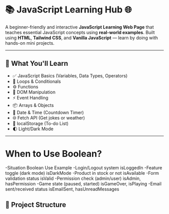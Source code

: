 # 📚 JavaScript Learning Hub 🌐

A beginner-friendly and interactive **JavaScript Learning Web Page** that teaches essential JavaScript concepts using **real-world examples**. Built using **HTML**, **Tailwind CSS**, and **Vanilla JavaScript** — learn by doing with hands-on mini projects.

---

## 🎯 What You'll Learn

- ✅ JavaScript Basics (Variables, Data Types, Operators)
- 🔁 Loops & Conditionals
- ⚙️ Functions
- 🎯 DOM Manipulation
- ⚡ Event Handling
- 📦 Arrays & Objects
- 📆 Date & Time (Countdown Timer)
- 🌐 Fetch API (Get jokes or weather)
- 💾 localStorage (To-do List)
- 🌓 Light/Dark Mode

---
# When to Use Boolean?

-Situation	Boolean Use Example
-Login/Logout system	isLoggedIn
-Feature toggle (dark mode)	isDarkMode
-Product in stock or not	isAvailable
-Form validation status	isValid
-Permission check (admin/user)	isAdmin, hasPermission
-Game state (paused, started)	isGameOver, isPlaying
-Email sent/received status	isEmailSent, hasUnreadMessages


## 📂 Project Structure


